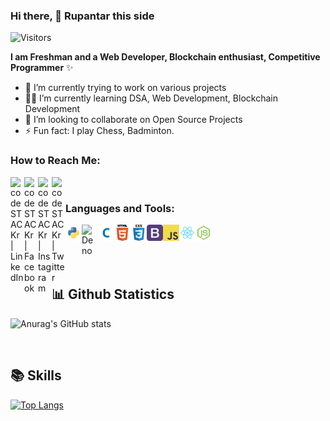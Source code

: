 ### Hi there, 👋 Rupantar this side
![Visitors](https://visitor-badge.glitch.me/badge?page_id=Rupantar-Borphukan.visitor-badge)

**I am Freshman and a  Web Developer, Blockchain enthusiast, Competitive Programmer**  ✨ 


- 🔭 I’m currently trying to work on various projects
- 👨‍💻 I’m currently learning DSA, Web Development, Blockchain Development
- 🌟 I’m looking to collaborate on Open Source Projects
- ⚡ Fun fact: I play Chess, Badminton.


### How to Reach Me:

[<img align="left" alt="codeSTACKr | LinkedIn" width="22px" src="https://cdn.jsdelivr.net/npm/simple-icons@v3/icons/linkedin.svg" />](https://www.linkedin.com/in/rupantar-borphukan-25a87b227/)
[<img align="left" alt="codeSTACKr | Facebook" width="22px" src="https://cdn.jsdelivr.net/npm/simple-icons@v3/icons/facebook.svg" />](https://www.facebook.com/profile.php?id=100011346334783)
[<img align="left" alt="codeSTACKr | Instagram" width="22px" src="https://cdn.jsdelivr.net/npm/simple-icons@v3/icons/instagram.svg" />](
https://www.instagram.com/rupantar_b12/)
[<img align="left" alt="codeSTACKr | Twitter" width="22px" src="https://cdn.jsdelivr.net/npm/simple-icons@v3/icons/twitter.svg" />](https://twitter.com/RupantarB)

<br />

### Languages and Tools:

[<img align="left" alt="Deno" width="26px" src="https://raw.githubusercontent.com/github/explore/80688e429a7d4ef2fca1e82350fe8e3517d3494d/topics/python/python.png" />]()
[<img align="left" alt="Deno" width="26px" src="https://pics.freeicons.io/uploads/icons/png/378554371540553613-512.png" />]()
<!-- [<img align="left" alt="Deno" width="26px" src="https://image.flaticon.com/icons/png/512/381/381704.png" />]() -->
[<img align="left" alt="Deno" width="26px" src="https://github.com/resyfer/resyfer/raw/main/img/c.svg" />]()
[<img align="left" alt="HTML5" width="26px" src="https://raw.githubusercontent.com/github/explore/80688e429a7d4ef2fca1e82350fe8e3517d3494d/topics/html/html.png" />]()
[<img align="left" alt="CSS3" width="26px" src="https://raw.githubusercontent.com/github/explore/80688e429a7d4ef2fca1e82350fe8e3517d3494d/topics/css/css.png" />]()
[<img align="left" alt="Sass" width="26px" src="https://raw.githubusercontent.com/github/explore/80688e429a7d4ef2fca1e82350fe8e3517d3494d/topics/bootstrap/bootstrap.png" />]()
[<img align="left" alt="JavaScript" width="26px" src="https://raw.githubusercontent.com/github/explore/80688e429a7d4ef2fca1e82350fe8e3517d3494d/topics/javascript/javascript.png" />]()
<!-- [<img align="left" alt="React" width="26px" src="https://raw.githubusercontent.com/github/explore/80688e429a7d4ef2fca1e82350fe8e3517d3494d/topics/android/android.png" />]() -->
[<img align="left" alt="React" width="26px" src="https://raw.githubusercontent.com/github/explore/80688e429a7d4ef2fca1e82350fe8e3517d3494d/topics/react/react.png" />]()
<!-- [<img align="left" alt="Gatsby" width="26px" src="https://pics.freeicons.io/uploads/icons/png/9686895801536233213-512.png" />]() -->
<!-- [<img align="left" alt="GraphQL" width="26px" src="https://raw.githubusercontent.com/github/explore/80688e429a7d4ef2fca1e82350fe8e3517d3494d/topics/unity/unity.png" />]() -->
[<img align="left" alt="Node.js" width="26px" src="https://github.com/resyfer/resyfer/blob/main/img/nodejs.svg" />]()
<!-- [<img align="left" alt="SQL" width="26px" src="https://raw.githubusercontent.com/github/explore/80688e429a7d4ef2fca1e82350fe8e3517d3494d/topics/firebase/firebase.png" />]() -->
<!-- [<img align="left" alt="MySQL" width="26px" src="https://raw.githubusercontent.com/github/explore/80688e429a7d4ef2fca1e82350fe8e3517d3494d/topics/postgresql/postgresql.png" />]() -->
<!-- [<img align="left" alt="MongoDB" width="26px" src="https://github.com/resyfer/resyfer/blob/main/img/mongodb.svg" />]() -->


<br />
<br />
<br />
<br />


## 📊 Github Statistics

![Anurag's GitHub stats](https://github-readme-stats.vercel.app/api?username=Rupantar-Borphukan&show_icons=true&theme=blue-green)

<!-- [![Top Langs](https://github-readme-stats.vercel.app/api/top-langs/?username=Rupantar-Borphukan&layout=compact)](https://github.com/anuraghazra/github-readme-stats) -->
<br/>

## 📚 Skills 

[![Top Langs](https://github-readme-stats.vercel.app/api/top-langs/?username=Rupantar-Borphukan&layout=compact)](https://github.com/anuraghazra/github-readme-stats)

<br/>
<!-- <a href="https://github.com/Rupantar-Borphukan/github-readme-stats">
  <img align="center" src="https://github-readme-stats.vercel.app/api/pin/?username=Rupantar-Borphukan&repo=github-readme-stats" />
</a>
<a href="https://github.com/Rupantar-Borphukan/convoychat">
  <img align="center" src="https://github-readme-stats.vercel.app/api/pin/?username=Rupantar-Borphukan&repo=convoychat" />
</a> -->




